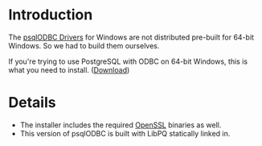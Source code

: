 # Introduction #
The [psqlODBC Drivers](http://pgfoundry.org/projects/psqlodbc/) for Windows are not distributed pre-built for 64-bit Windows. So we had to build them ourselves.

If you're trying to use PostgreSQL with ODBC on 64-bit Windows, this is what you need to install. ([Download](http://code.google.com/p/visionmap/downloads/list))

# Details #
  * The installer includes the required [OpenSSL](http://www.openssl.org/) binaries as well.
  * This version of psqlODBC is built with LibPQ statically linked in.